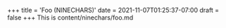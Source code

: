 +++
title = 'Foo (NINECHARS)'
date = 2021-11-07T01:25:37-07:00
draft = false
+++
This is content/ninechars/foo.md
